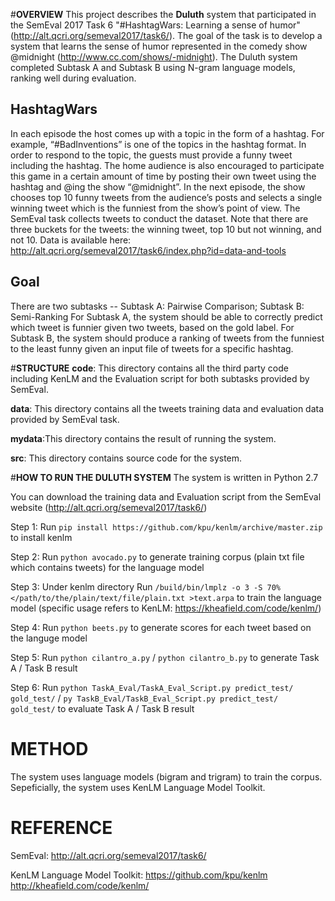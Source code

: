#**OVERVIEW**
This project describes the **Duluth** system that participated in the SemEval 2017 Task 6 "#HashtagWars: Learning a sense of humor" (http://alt.qcri.org/semeval2017/task6/). The goal of the task is to develop a system that learns the sense of humor represented in the comedy show @midnight (http://www.cc.com/shows/-midnight). The Duluth system completed Subtask A and Subtask B using N-gram language models, ranking well during evaluation.

## HashtagWars
In each episode the host comes up with a topic in the form of a hashtag. For example, “#BadInventions” is one of the topics in the hashtag format. In order to respond to the topic, the guests must provide a funny tweet including the hashtag. The home audience is also encouraged to participate this game in a certain amount of time by posting their own tweet using the hashtag and @ing the show “@midnight”. In the next episode, the show chooses top 10 funny tweets from the audience’s posts and selects a single winning tweet which is the funniest from the show’s point of view. The SemEval task collects tweets to conduct the dataset. Note that there are three buckets for the tweets: the winning tweet, top 10 but not winning, and not 10. Data is available here: http://alt.qcri.org/semeval2017/task6/index.php?id=data-and-tools

## Goal 
There are two subtasks -- Subtask A: Pairwise Comparison; Subtask B: Semi-Ranking
For Subtask A, the system should be able to correctly predict which tweet is funnier given two tweets, based on the gold label. For Subtask B, the system should produce a ranking of tweets from the funniest to the least funny given an input file of tweets for a specific hashtag.

#**STRUCTURE**
**code**: This directory contains all the third party code including KenLM and the Evaluation script for both subtasks provided by SemEval.

**data**: This directory contains all the tweets training data and evaluation data provided by SemEval task.

**mydata**:This directory contains the result of running the system.

**src**: This directory contains source code for the system.



#**HOW TO RUN THE DULUTH SYSTEM**
The system is written in Python 2.7

You can download the training data and Evaluation script from the SemEval website (http://alt.qcri.org/semeval2017/task6/)

Step 1: Run `pip install https://github.com/kpu/kenlm/archive/master.zip` to install kenlm

Step 2: Run `python avocado.py` to generate training corpus (plain txt file which contains tweets) for the language model

Step 3: Under kenlm directory Run `/build/bin/lmplz -o 3 -S 70% </path/to/the/plain/text/file/plain.txt >text.arpa` to train the language model (specific usage refers to KenLM: https://kheafield.com/code/kenlm/)

Step 4: Run `python beets.py` to generate scores for each tweet based on the languge model

Step 5: Run `python cilantro_a.py` / `python cilantro_b.py` to generate Task A / Task B result

Step 6: Run `python TaskA_Eval/TaskA_Eval_Script.py predict_test/ gold_test/` / `py TaskB_Eval/TaskB_Eval_Script.py predict_test/ gold_test/` to evaluate Task A / Task B result

# METHOD
The system uses language models (bigram and trigram) to train the corpus. Sepeficially, the system uses KenLM Language Model Toolkit.

# REFERENCE
SemEval:  http://alt.qcri.org/semeval2017/task6/

KenLM Language Model Toolkit:  https://github.com/kpu/kenlm
                               http://kheafield.com/code/kenlm/
        

        



